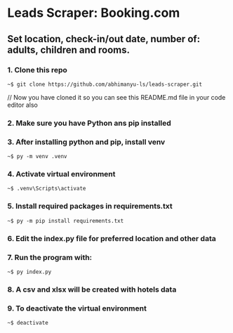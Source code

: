 # Leads Scraper: Booking.com
## Set location, check-in/out date, number of: adults, children and rooms.

### 1. Clone this repo
```console
~$ git clone https://github.com/abhimanyu-ls/leads-scraper.git
```

// Now you have cloned it so you can see this README.md file in your code editor also

### 2. Make sure you have Python ans pip installed

### 3. After installing python and pip, install venv
```console
~$ py -m venv .venv
```

### 4. Activate virtual environment
```console
~$ .venv\Scripts\activate
```

### 5. Install required packages in requirements.txt
```console
~$ py -m pip install requirements.txt
```

### 6. Edit the index.py file for preferred location and other data

### 7. Run the program with:
```console
~$ py index.py
```

### 8. A csv and xlsx will be created with hotels data

### 9. To deactivate the virtual environment
```console
~$ deactivate
```
